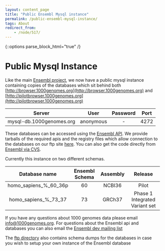 ```yaml
---
layout: content_page
title: "Public Ensembl Mysql instance"
permalink: /public-ensembl-mysql-instance/
tags: About
redirect_from:
    - /node/517/
---
```


{::options parse_block_html="true" /}

<div class="enclosed">

# Public Mysql Instance

Like the main [Ensembl project](http://www.ensembl.org/info/data/mysql.html), we now have a public mysql instance containing copies of the databases which sit behind both [http://browser.1000genomes.org](http://browser.1000genomes.org) and [http://pilotbrowser.1000genomes.org](http://pilotbrowser.1000genomes.org)


| Server | User | Password | Port |
|:--:|:--:|:--:|:--:|
|mysql-db.1000genomes.org | anonymous | - | 4272 |

These databases can be accessed using the [Ensembl API](http://www.ensembl.org/info/data/api.html). We provide tarballs of the required apis and the registry files which allow connection to the databases on our ftp site [here](ftp://ftp.1000genomes.ebi.ac.uk/vol1/ftp/technical/browser/). You can also get the code directly from [Ensembl via CVS](http://www.ensembl.org/info/docs/api/api_cvs.html).

Currently this instance on two different schemas.

| Database name | Ensembl Schema | Assembly | Release |
|:--:|:--:|:--:|:--:|
| homo_sapiens_%_60_36p | 60 | NCBI36 | Pilot |
| homo_sapiens_%_73_37 | 73 | GRCh37 | Phase 1 Integrated Variant set |

If you have any questions about 1000 genomes data please email [info@1000genomes.org](mailto:info@1000genomes.org). For questions about the Ensembl api and databases you can also email the [Ensembl dev mailing list](http://www.ensembl.org/info/about/contact/mailing.html)

The [ftp directory](ftp://ftp.1000genomes.ebi.ac.uk/vol1/ftp/technical/browser/) also contains schema dumps for the databases in case you wish to setup your own instance of the Ensembl database

</div>
